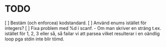 # TODO
[ ] Bestäm (och enforcea) kodstandard.
[ ] Använd enums istället för integers?
[ ] Fixa problem med %d i scanf.
    - Om man skriver en sträng t.ex. istället för 1, 2, 3 eller så, så failar vi att parsea vilket resulterar i en oändlig loop pga stdin inte blir tömd.